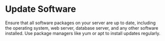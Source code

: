 # Update Software

Ensure that all software packages on your server are up to date, including the operating system, web server, database server, and any other software installed. Use package managers like yum or apt to install updates regularly.
